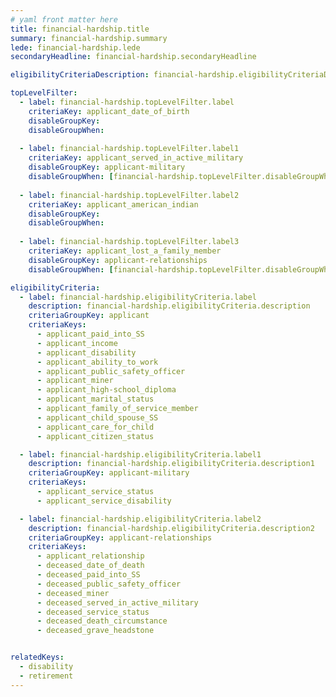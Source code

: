 ```yaml
---
# yaml front matter here
title: financial-hardship.title
summary: financial-hardship.summary
lede: financial-hardship.lede
secondaryHeadline: financial-hardship.secondaryHeadline

eligibilityCriteriaDescription: financial-hardship.eligibilityCriteriaDescription

topLevelFilter:
  - label: financial-hardship.topLevelFilter.label
    criteriaKey: applicant_date_of_birth
    disableGroupKey:
    disableGroupWhen:
    
  - label: financial-hardship.topLevelFilter.label1
    criteriaKey: applicant_served_in_active_military
    disableGroupKey: applicant-military
    disableGroupWhen: [financial-hardship.topLevelFilter.disableGroupWhen]
    
  - label: financial-hardship.topLevelFilter.label2
    criteriaKey: applicant_american_indian
    disableGroupKey: 
    disableGroupWhen: 
        
  - label: financial-hardship.topLevelFilter.label3
    criteriaKey: applicant_lost_a_family_member
    disableGroupKey: applicant-relationships
    disableGroupWhen: [financial-hardship.topLevelFilter.disableGroupWhen1]

eligibilityCriteria:
  - label: financial-hardship.eligibilityCriteria.label
    description: financial-hardship.eligibilityCriteria.description
    criteriaGroupKey: applicant
    criteriaKeys:
      - applicant_paid_into_SS
      - applicant_income
      - applicant_disability
      - applicant_ability_to_work
      - applicant_public_safety_officer
      - applicant_miner
      - applicant_high-school_diploma
      - applicant_marital_status
      - applicant_family_of_service_member
      - applicant_child_spouse_SS
      - applicant_care_for_child
      - applicant_citizen_status

  - label: financial-hardship.eligibilityCriteria.label1
    description: financial-hardship.eligibilityCriteria.description1
    criteriaGroupKey: applicant-military
    criteriaKeys:
      - applicant_service_status
      - applicant_service_disability

  - label: financial-hardship.eligibilityCriteria.label2
    description: financial-hardship.eligibilityCriteria.description2
    criteriaGroupKey: applicant-relationships
    criteriaKeys:
      - applicant_relationship
      - deceased_date_of_death
      - deceased_paid_into_SS
      - deceased_public_safety_officer
      - deceased_miner
      - deceased_served_in_active_military
      - deceased_service_status
      - deceased_death_circumstance
      - deceased_grave_headstone


relatedKeys:
  - disability
  - retirement
---
```

